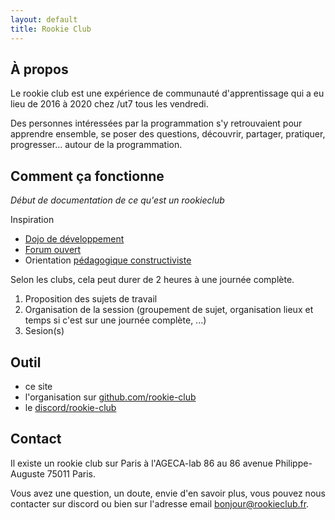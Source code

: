 ```yaml
---
layout: default
title: Rookie Club
---
```


## À propos

Le rookie club est une expérience de communauté d'apprentissage qui a eu lieu de 2016 à 2020 chez /ut7 tous les vendredi.

Des personnes intéressées par la programmation s'y retrouvaient pour apprendre ensemble, se poser des questions, découvrir, partager, pratiquer, progresser... autour de la programmation.

## Comment ça fonctionne

_Début de documentation de ce qu'est un rookieclub_

Inspiration 
- [Dojo de développement](https://codingdojo.org/)
- [Forum ouvert](https://fr.wikipedia.org/wiki/M%C3%A9thodologie_Forum_Ouvert)
- Orientation [pédagogique constructiviste](https://fr.wikipedia.org/wiki/Constructivisme_(psychologie))

Selon les clubs, cela peut durer de 2 heures à une journée complète.

1. Proposition des sujets de travail
2. Organisation de la session (groupement de sujet, organisation lieux et temps si c'est sur une journée complète, ...)
3. Sesion(s)

## Outil

- ce site
- l'organisation sur [github.com/rookie-club](https://github.com/rookie-club)
- le [discord/rookie-club](https://discord.gg/ZyqHGq8n)


## Contact

Il existe un rookie club sur Paris à l'AGECA-lab 86 au 86 avenue Philippe-Auguste 75011 Paris.

Vous avez une question, un doute, envie d'en savoir plus, vous pouvez nous contacter sur discord ou bien sur l'adresse email [bonjour@rookieclub.fr](mailto:bonjour@rookieclub.fr).

